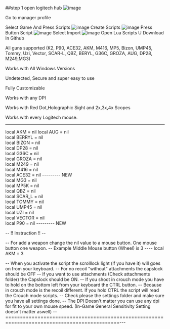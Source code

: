 ##step 1 open logitech hub
![image](https://github.com/SerenityEirlys/Anti-Recoil-All-Game/assets/100836558/759b9f3b-4619-4e14-a7d7-ebbe9b639b38)

Go to manager profile

Select Game And Press Scripts
![image](https://github.com/SerenityEirlys/Anti-Recoil-All-Game/assets/100836558/008437e0-b196-4414-8665-62277448e88b)
Create Scripts
![image](https://github.com/SerenityEirlys/Anti-Recoil-All-Game/assets/100836558/f6360866-4b3f-4446-b5a3-a63f738790c3)
Press Button Script
![image](https://github.com/SerenityEirlys/Anti-Recoil-All-Game/assets/100836558/af705c76-4718-4cca-9056-296aa03e373f)
Select Import
![image](https://github.com/SerenityEirlys/Anti-Recoil-All-Game/assets/100836558/70394093-5e7f-478c-a318-f28510b50cb7)
Open Lua Scripts U Download In Github





All guns supported (K2, P90, ACE32, AKM, M416, MP5, Bizon, UMP45, Tommy, Uzi, Vector, SCAR-L, QBZ, BERYL, G36C, GROZA, AUG, DP28, M249,MG3)

Works with All Windows Versions

Undetected, Secure and super easy to use

Fully Customizable

Works with any DPI

Works with Red Dot,Holographic Sight and 2x,3x,4x Scopes

Works with every Logitech mouse.


--------------------------------------------


local AKM = nil
local AUG = nil   
local BERRYL = nil                 
local BIZON = nil               
local DP28 =  nil             
local G36C = nil           
local GROZA = nil               
local M249 = nil                   
local M416 = nil            
local ACE32 = nil     --------- NEW            
local MG3 =  nil             
local MP5K = nil                 
local QBZ =  nil              
local SCAR_L = nil            
local TOMMY =  nil    
local UMP45 = nil              
local UZI =   nil         
local VECTOR = nil            
local P90 = nil      --------- NEW    

-- !! Instruction !! --

-- For add a weapon change the nil value to a mouse button. One mouse button one weapon.
-- Example Middle Mouse button (Wheel) is 3 ---- local AKM = 3 

-- When you activate the script the scrolllock light (if you have it) will goes on from your keyboard.
-- For no recoil "without" attachments the capslock should be OFF
-- If you want to use attachments (Check attachments folder) the Capslock should be ON.
-- If you shoot in crouch mode you have to hold on the bottom left from your keyboard the CTRL button.
-- Because in crouch mode is the recoil different. If you hold CTRL the script will read the Crouch mode scripts.
-- Check please the settings folder and make sure you have all settings done.
-- The DPI Doesn't matter you can use any dpi for fit to your own mouse speed. (In-Game General Sensitivity Setting doesn't matter aswell)
--=============================================================================================---
